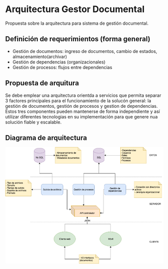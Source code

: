 # Arquitectura Gestor Documental

Propuesta sobre la arquitectura para sistema de gestión documental.

## Definición de requerimientos (forma general)

- Gestión de documentos: ingreso de documentos, cambio de estados, almacenamiento(archivar)
- Gestión de dependencias (organizacionales)
- Gestión de procesos: flujos entre dependencias

## Propuesta de arquitura

Se debe emplear una arquitectura orientda a servicios que permita separar 3 factores principales para el funcionamiento de la solucón general: la gestión de documentos, gestión de procesos y gestion de dependencias. Estos tres componentes pueden mantenerse de forma independiente y así utilizar diferentes tecnologias en su implementación para que genere nua solución fiable y escalable.

## Diagrama de arquitectura

![Alt text](Propuesta%20arquitectura.png?raw=true "Arquitectura")
